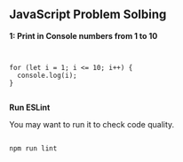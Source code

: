 ## JavaScript Problem Solbing

**1: Print in Console numbers from 1 to 10**

```


for (let i = 1; i <= 10; i++) {
  console.log(i);
}


```

**Run ESLint**

You may want to run it to check code quality.

```

npm run lint

```
